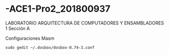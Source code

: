 # -ACE1-Pro2_201800937
 LABORATORIO ARQUITECTURA DE COMPUTADORES Y ENSAMBLADORES 1 Sección A


Configuraciones Masm
```masm
sudo gedit ~/.dosbox/dosbox-0.74-3.conf
```